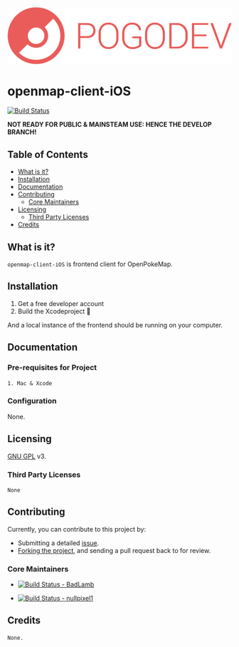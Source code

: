 [![POGODEV](https://github.com/pogodevorg/assets/blob/master/public/img/logo-github.png?raw=true)](https://pogodev.org)

# openmap-client-iOS


[![Build Status](https://travis-ci.org/pogointel/openmap-client-ios.svg?branch=develop)](https://travis-ci.org/pogointel/openmap-client-ios)

**NOT READY FOR PUBLIC & MAINSTEAM USE: HENCE THE DEVELOP BRANCH!**

## Table of Contents

* [What is it?](#what-is-it)
* [Installation](#installation)
* [Documentation](#documentation)
* [Contributing](#contributing)
  * [Core Maintainers](#core-maintainers)
* [Licensing](#licensing)
  * [Third Party Licenses](#third-party-licenses)
* [Credits](#credits)

## What is it?
`openmap-client-iOS` is frontend client for OpenPokeMap.

## Installation

1. Get a free developer account
2. Build the Xcodeproject :tada:

And a local instance of the frontend should be running on your computer.

## Documentation
### Pre-requisites for Project
	1. Mac & Xcode

### Configuration

None.


## Licensing
[GNU GPL](https://github.com/pogointel/openmap-frontend/blob/master/LICENSE) v3.

### Third Party Licenses
    None

## Contributing
Currently, you can contribute to this project by:
* Submitting a detailed [issue](https://github.com/pogointel/openmap-client-iOS/issues/new).
* [Forking the project](https://github.com/pogointel/openmap-client-iOS/fork), and sending a pull request back to for review.

### Core Maintainers

* [![Build Status](https://github.com/BadLamb.png?size=36) - BadLamb](https://github.com/BadLamb)

* [![Build Status](https://github.com/nullpixel1.png?size=36) - nullpixel1](https://github.com/nullpixel1)

## Credits
    None.
